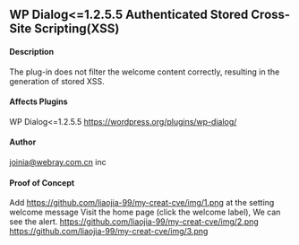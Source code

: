 ## WP Dialog<=1.2.5.5 Authenticated Stored Cross-Site Scripting(XSS)
#### Description


The plug-in does not filter the welcome content correctly, resulting in the generation of stored XSS.
#### Affects Plugins
WP Dialog<=1.2.5.5
https://wordpress.org/plugins/wp-dialog/
#### Author
joinia@webray.com.cn inc 
#### Proof of Concept
Add https://github.com/liaojia-99/my-creat-cve/img/1.png at the setting welcome message
Visit the home page (click the welcome label), We can see the alert.
https://github.com/liaojia-99/my-creat-cve/img/2.png
https://github.com/liaojia-99/my-creat-cve/img/3.png
